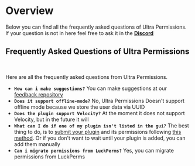 # Overview
Below you can find all the frequently asked questions of Ultra Permissions. If your question is not in here feel free to ask it in the **[Discord](https://discord.gg/3JuHDm8)**
<br>

## Frequently Asked Questions of Ultra Permissions
<br>

Here are all the frequently asked questions from Ultra Permissions.
<br>

* **`How can i make suggestions?`**
  You can make suggestions at our [feedback repository](https://github.com/TechsCode-Team/Feedback/discussions/categories/suggestions)
* **`Does it support offline-mode?`**
  No, Ultra Permissions Doesn't support offline mode because we store the user data via UUID
* **`Does the plugin support Velocity?`**
  At the moment it does not support Velocity, but in the future it will
* **`What can I do if one of my plugin isn't listed in the gui?`**
  The best thing to do, is to [submit your plugin](https://github.com/TechsCode-Team/PluginPermissions/pulls) and its permissions following [this method](https://github.com/TechsCode-Team/PluginPermissions#contribute-permissions). Or if you don't want to wait until your plugin is added, you can add them manually
* **`Can i migrate permissions from LuckPerms?`**
  Yes, you can migrate permissions from LuckPerms
